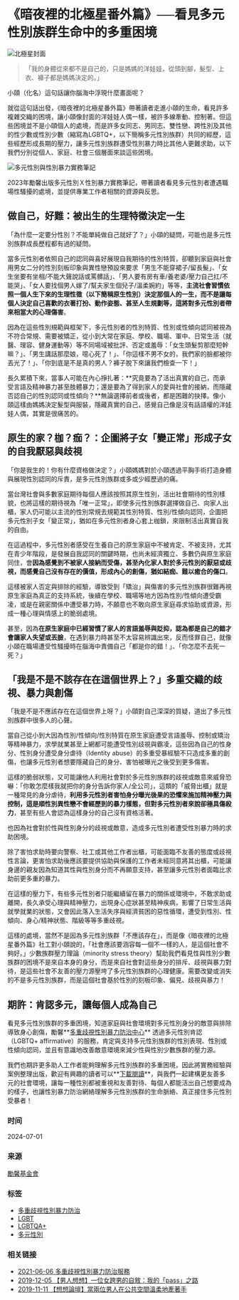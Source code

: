 # 《暗夜裡的北極星番外篇》──看見多元性別族群生命中的多重困境

![北極星封面](https://www.goh.org.tw/wp-content/uploads/2024/07/北極星01.jpg)

> 「我的身體從來都不是自己的，只是媽媽的洋娃娃，從頭到腳，髮型、上衣、褲子都是媽媽決定的。」

小頤（化名）這句話讓你腦海中浮現什麼畫面呢？

就從這句話出發，《暗夜裡的北極星番外篇》帶著讀者走進小頤的生命，看見許多複雜交織的困境，讓小頤像封面的洋娃娃人偶一樣，被許多線牽動、控制著。但這些困境並不是小頤個人的處境，而是許多女同志、男同志、雙性戀、跨性別及其他的性少數或性別少數（縮寫為LGBTQ+，以下簡稱多元性別族群）共同的經歷，這些經歷形成長期的壓力，讓多元性別族群遭受性別暴力時比其他人更難求助，以下我們分別從個人、家庭、社會三個層面來談這些困境。

![多元性別與性別暴力實務筆記](https://www.goh.org.tw/wp-content/uploads/2024/01/暗夜裡的北極星番外篇-849x1200.jpg)

2023年勵馨出版多元性別Ｘ性別暴力實務筆記，帶著讀者看見多元性別者遭遇職場性騷擾的處境，並提供專業工作者相關的資源與反思。

## 做自己，好難：被出生的生理特徵決定一生

「為什麼一定要分性別？不能單純做自己就好了？」小頤的疑問，可能也是多元性別族群成長歷程都有過的疑問。

當多元性別者依照自己的認同與喜好展現自我期待的性別特質，卻聽到家庭與社會用男女二分的性別刻板印象與異性戀預設來要求「男生不能穿裙子/留長髮」、「女生坐要有坐相/不能大聲說話或罵髒話」、「男人要有房有車/養老婆/壓力自己扛/不能哭」、「女人要找個男人嫁了/幫夫家生個兒子/溫柔婉約」等等，**主流社會習慣依照一個人生下來的生理性徵（以下簡稱原生性別）決定那個人的一生，而不是讓每個人決定自己喜歡的衣著打扮、動作姿態、甚至人生規劃等，這將對多元性別者帶來相當大的心理傷害**。

因為在這些性別規範與框架下，多元性別者的性別特質、性別或性傾向認同被視為不符合常規、需要被矯正，從小到大常在家庭、學校、職場、軍中、日常生活（就醫、理容、健身運動等）等不同場域被批評、否定或羞辱：「女生頭髮剪那麼短幹嘛？」、「男生講話那麼娘，噁心死了！」、「你這樣不男不女的，我們家的臉都被你丟光了！」、「你到底是不是真的男人？褲子脫下來讓我們檢查一下！」

長久累積下來，當事人可能在內心掙扎著：**究竟要為了活出真實的自己，而承受言語及精神暴力甚至肢體暴力；還是要為了得到家人的愛與社會的接納，而隱藏否認自己的性別認同或性傾向？**無論選擇前者或後者，都是困難的抉擇。像小頤這樣由媽媽決定髮型與服裝，隱藏真實的自己，感覺自己像是沒有話語權的洋娃娃人偶，其實是很痛苦的。

## 原生的家？枷？痂？：企圖將子女「變正常」形成子女的自我厭惡與歧視

「你是我生的！你有什麼資格做決定？」小頤媽媽對於小頤透過平胸手術打造身體與展現性別認同的斥責，是多元性別族群或多或少經歷過的痛。

當台灣社會與多數家庭期待每個人應該按照其原生性別，活出社會期待的性別樣貌，也將這樣的期待視為「唯一正常」，即使多元性別族群選擇做自己、向家人出櫃，家人仍可能以主流的性別常規去規範其性別特質、性別/性傾向認同，企圖把多元性別子女「變正常」，猶如在多元性別者身心套上枷鎖，來限制活出真實自我的自由。

在這過程中，多元性別者感受在生養自己的原生家庭中不被肯定、不被支持，尤其在青少年階段，是發展自我認同的關鍵時期，也尚未經濟獨立、多數仍與原生家庭同住，會**因為感覺到不被家人接納而受傷，甚至內化家人對於多元性別的厭惡或歧視，而感覺自己沒有存在的價值，形成內心的創傷，猶如結痂、難以癒合的傷口**。

這樣被家人否定與排除的經驗，導致受到「矯治」與傷害的多元性別族群很難再視原生家庭為真正的支持系統，後續在學校、職場等地方因為性別/性傾向遭受霸凌，或是在親密關係中遭受暴力時，不願意也不敢向原生家庭尋求協助或資源，形成一種心理與情感上的脆弱處境。

甚至，因為**在原生家庭中已經習慣了家人的言語羞辱與貶抑，認為都是自己的錯才會讓家人失望或丟臉**，在遇到暴力時甚至不太容易辨識出來，反而怪罪自己，就像小頤在職場遭受性騷擾時在腦海中責備自己「都是你的錯！」、「你怎麼不去死一死？」

## 「我是不是不該存在在這個世界上？」多重交織的歧視、暴力與創傷

「我是不是不應該存在在這個世界上呀？」小頤對自己深深的質疑，道出了多元性別族群中很多人的心聲。

當自己從小到大因為性別/性傾向/性別特質在原生家庭遭受言語羞辱、控制或矯治等精神暴力，求學就業甚至上網都可能遭受性別歧視與霸凌，這些因為自己的性身分、性別身分遭受身分虐待（Identity abuse）的多重受暴經驗不只造成多重的創傷，也讓多元性別者想要隱藏自己的身分、害怕被曝光之後受到更多傷害。

這樣的脆弱狀態，又可能讓他人利用社會對於多元性別族群的歧視或敵意來威脅恐嚇：「你敢怎麼樣我就把你的身分告訴你家人/全公司」，這類的「威脅出櫃」就是一種常見的身分虐待，**利用多元性別者害怕身分曝光後果的恐懼來施加精神壓力與控制，這是順性別異性戀不會經歷到的暴力樣態，但對多元性別者來說卻極具傷殺力**，甚至有些人會認為這樣身分的自己沒有資格活著。

也因為社會對於性與性別身分的歧視或敵意，造成多元性別者遭受性別暴力時的求助困境。

除了害怕求助時要向警察、社工或其他工作者出櫃，可能面臨不友善的態度或歧視性言論，更害怕求助後應該要提供協助與保護的工作者未經同意將其出櫃，可能讓身邊的親友因為知道其性與性別身分而不再願意支持，甚至讓多元性別者面臨比求助前更多重的暴力。

在這樣的壓力下，有些多元性別者只能繼續留在暴力的關係或環境中，不敢求助或離開，長久承受心理與精神壓力，出現身心症狀甚至精神疾病，影響了日常生活與就學就業的狀態，又會因此落入生活失序與經濟貧困的惡性循環，遭受到性別、性傾向、身心/精神狀態、階級等等多重歧視。

這樣的處境，當然不是因為多元性別族群「不應該存在」，而是像《暗夜裡的北極星番外篇》社工對小頤說的，「社會應該要涵容每一個不一樣的人，是這個社會不夠好。」少數族群壓力理論（minority stress theory）幫助我們看見性與性別少數族群的困境不是來自本身的身分，而是來自社會對這些身分的排斥、歧視與暴力對待，是這些社會不友善的壓力源壓垮了多元性別族群的心理健康。需要改變或消失的不是多元性別族群，而是這個社會基於性別的刻板印象、偏見、歧視與暴力！

## 期許：肯認多元，讓每個人成為自己

看見多元性別族群的多重困境，知道家庭與社會環境對多元性別身分的敵意與排除導致身心創傷，勵馨**[多重歧視性別暴力防治中心](https://www.goh.org.tw/services/multiple-discrimination-and-gender-violence-prevention-center/)** 透過多元性別肯認（LGBTQ+ affirmative）的服務，肯定與支持多元性別族群的性別表現、性別或性傾向認同，並且有意識地改善敵意環境來減少性與性別少數族群的壓力源。

我們也期許更多助人工作者能夠理解多元性別族群的多重困境，因此將實務經驗與案例整理出版，歡迎有興趣的讀者可以**[下載閱讀](https://www.goh.org.tw/pr-category/publications/)**，與我們一起建構更友善多元的社會環境，讓每一種性別都被重視和友善對待、每個人都能活出自己想要成為的樣子，也讓性別暴力防治網絡理解多元性別族群的生命脈絡、真正接住多元性別受暴者！

### 时间

2024-07-01

### 来源

[勵馨基金會](https://www.goh.org.tw/perspectives/)

### 标签

- [多重歧視性別暴力防治](https://www.goh.org.tw/perspectives-tag/%e5%a4%9a%e5%85%83%e6%ad%a7%e8%a6%96%e6%80%a7%e5%88%a5%e6%9a%b4%e5%8a%9b%e9%98%b2%e6%b2%bb%e4%b8%ad%e5%bf%83/)
- [LGBT](https://www.goh.org.tw/perspectives-tag/lgbt/)
- [LGBTQA+](https://www.goh.org.tw/perspectives-tag/lgbtqa/)
- [多元性別](https://www.goh.org.tw/perspectives-tag/%e5%a4%9a%e5%85%83%e6%80%a7%e5%88%a5/)

### 相关链接

- [2021-06-06 多重歧視性別暴力防治服務](https://www.goh.org.tw/perspectives/sexual-violence-prevention-of-lgbtq/)
- [2019-12-05 【男人想想】一位女跨男的自敘：我的「pass」之路](https://www.goh.org.tw/perspectives/transgender-confessions/)
- [2019-11-11 【想想論壇】當兩位男人在公共空間溫柔地牽著手](https://www.goh.org.tw/perspectives/when-two-men-holding-hands-tenderly-in-public/)